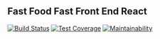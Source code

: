 ## Fast Food Fast Front End React
[![Build Status](https://travis-ci.com/MuhweziDeo/fasts-food-fast-frontend-react.svg?branch=develop)](https://travis-ci.com/MuhweziDeo/fasts-food-fast-frontend-react)
[![Test Coverage](https://api.codeclimate.com/v1/badges/652257b19f9b594322c5/test_coverage)](https://codeclimate.com/github/MuhweziDeo/fasts-food-fast-frontend-react/test_coverage)
[![Maintainability](https://api.codeclimate.com/v1/badges/652257b19f9b594322c5/maintainability)](https://codeclimate.com/github/MuhweziDeo/fasts-food-fast-frontend-react/maintainability)